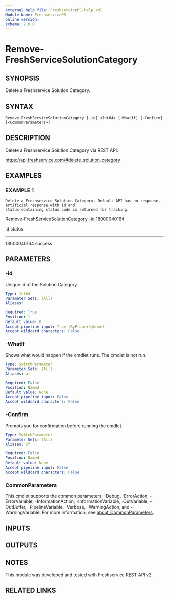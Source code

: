 ```yaml
---
external help file: FreshservicePS-help.xml
Module Name: FreshservicePS
online version:
schema: 2.0.0
---
```


# Remove-FreshServiceSolutionCategory

## SYNOPSIS
Delete a Freshservice Solution Category.

## SYNTAX

```
Remove-FreshServiceSolutionCategory [-id] <Int64> [-WhatIf] [-Confirm] [<CommonParameters>]
```

## DESCRIPTION
Delete a Freshservice Solution Category via REST API.

https://api.freshservice.com/#delete_solution_category

## EXAMPLES

### EXAMPLE 1
```
Delete a Freshservice Solution Category. Default API has no response, artificial response with id and
status containing status code is returned for tracking.
```

Remove-FreshServiceSolutionCategory -id 18000040164

id status
-- ------
18000040164 success

## PARAMETERS

### -id
Unique Id of the Solution Category.

```yaml
Type: Int64
Parameter Sets: (All)
Aliases:

Required: True
Position: 1
Default value: 0
Accept pipeline input: True (ByPropertyName)
Accept wildcard characters: False
```

### -WhatIf
Shows what would happen if the cmdlet runs.
The cmdlet is not run.

```yaml
Type: SwitchParameter
Parameter Sets: (All)
Aliases: wi

Required: False
Position: Named
Default value: None
Accept pipeline input: False
Accept wildcard characters: False
```

### -Confirm
Prompts you for confirmation before running the cmdlet.

```yaml
Type: SwitchParameter
Parameter Sets: (All)
Aliases: cf

Required: False
Position: Named
Default value: None
Accept pipeline input: False
Accept wildcard characters: False
```

### CommonParameters
This cmdlet supports the common parameters: -Debug, -ErrorAction, -ErrorVariable, -InformationAction, -InformationVariable, -OutVariable, -OutBuffer, -PipelineVariable, -Verbose, -WarningAction, and -WarningVariable. For more information, see [about_CommonParameters](http://go.microsoft.com/fwlink/?LinkID=113216).

## INPUTS

## OUTPUTS

## NOTES
This module was developed and tested with Freshservice REST API v2.

## RELATED LINKS
